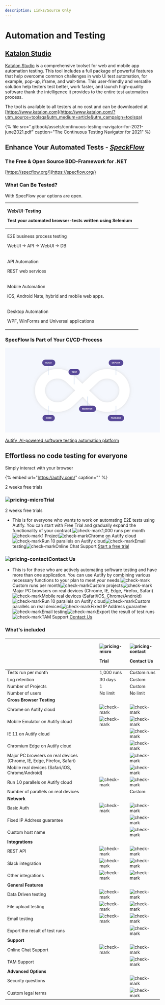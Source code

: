 ```yaml
---
description: Links/Source Only
---
```


# Automation and Testing

## [Katalon Studio](https://www.katalon.com)

[Katalon Studio](https://www.katalon.com/?utm_source=toolsqa&utm_medium=article&utm_campaign=toolsqa) is a comprehensive toolset for web and mobile app automation testing. This tool includes a full package of powerful features that help overcome common challenges in web UI test automation, for example, pop-up, iframe, and wait-time. This user-friendly and versatile solution help testers test better, work faster, and launch high-quality software thank the intelligence it provides to the entire test automation process.

The tool is available to all testers at no cost and can be downloaded at [https://www.katalon.com](https://www.katalon.com/?utm_source=toolsqa&utm_medium=article&utm_campaign=toolsqa)

{% file src=".gitbook/assets/continuous-testing-navigator-for-2021-june2021.pdf" caption="The Continuous Testing Navigator for 2021" %}

## Enhance Your Automated Tests _**-**_ [_**SpeckFlow**_](https://specflow.org/)

### The Free & Open Source BDD-Framework for .NET

[https://specflow.org/](https://specflow.org/)

### What Can Be Tested?

With SpecFlow your options are open.

<table>
  <thead>
    <tr>
      <th style="text-align:left">
        <p>Web/UI-Testing</p>
        <p>Test your automated browser-tests written using Selenium</p>
      </th>
      <th style="text-align:left"></th>
    </tr>
  </thead>
  <tbody>
    <tr>
      <td style="text-align:left">
        <p>E2E business process testing</p>
        <p>WebUI &#x2192; API &#x2192; WebUI &#x2192; DB</p>
      </td>
      <td style="text-align:left"></td>
    </tr>
    <tr>
      <td style="text-align:left">
        <p>API Automation</p>
        <p>REST web services</p>
      </td>
      <td style="text-align:left"></td>
    </tr>
    <tr>
      <td style="text-align:left">
        <p>Mobile Automation</p>
        <p>iOS, Android Nate, hybrid and mobile web apps.</p>
      </td>
      <td style="text-align:left"></td>
    </tr>
    <tr>
      <td style="text-align:left">
        <p>Desktop Automation</p>
        <p>WPF, WinForms and Universal applications</p>
      </td>
      <td style="text-align:left"></td>
    </tr>
  </tbody>
</table>

### SpecFlow Is Part of Your CI/CD-Process

![](.gitbook/assets/speckflow.png)

[Autify, AI-powered software testing automation platform](https://autify.com/)

## Effortless no code testing for everyone

Simply interact with your browser

{% embed url="https://autify.com/" caption="" %}

2 weeks free trials

### ![pricing-micro](https://autify.com/static/5e206c1aeeff509a731bd42ac55442ac/pricing-micro.svg)Trial

2 weeks free trials

* This is for everyone who wants to work on automating E2E tests using Autify. You can start with Free Trial and gradually expand the functionality of your contract.![check-mark](https://autify.com/static/c4376978154d36930756e9c734bf070b/Check.svg)1,000 runs per month![check-mark](https://autify.com/static/c4376978154d36930756e9c734bf070b/Check.svg)1 Project![check-mark](https://autify.com/static/c4376978154d36930756e9c734bf070b/Check.svg)Chrome on Autify cloud![check-mark](https://autify.com/static/c4376978154d36930756e9c734bf070b/Check.svg)Run 10 parallels on Autify cloud![check-mark](https://autify.com/static/c4376978154d36930756e9c734bf070b/Check.svg)Email testing![check-mark](https://autify.com/static/c4376978154d36930756e9c734bf070b/Check.svg)Online Chat Support [Start a free trial](https://autify.typeform.com/to/DkDEvc)

### ![pricing-contact](https://autify.com/static/50f8b46247150cbec90433be200c7933/pricing-contact.svg)Contact Us

* This is for those who are actively automating software testing and have more than one application. You can use Autify by combining various necessary functions to your plan to meet your needs.![check-mark](https://autify.com/static/c4376978154d36930756e9c734bf070b/Check.svg)Custom runs per month![check-mark](https://autify.com/static/c4376978154d36930756e9c734bf070b/Check.svg)Custom projects![check-mark](https://autify.com/static/c4376978154d36930756e9c734bf070b/Check.svg)Major PC browsers on real devices  \(Chrome, IE, Edge, Firefox, Safari\)![check-mark](https://autify.com/static/c4376978154d36930756e9c734bf070b/Check.svg)Mobile real devices  \(Safari/iOS, Chrome/Android\)![check-mark](https://autify.com/static/c4376978154d36930756e9c734bf070b/Check.svg)Run 10 parallels on Autify cloud![check-mark](https://autify.com/static/c4376978154d36930756e9c734bf070b/Check.svg)Custom parallels on real devices![check-mark](https://autify.com/static/c4376978154d36930756e9c734bf070b/Check.svg)Fixed IP Address guarantee![check-mark](https://autify.com/static/c4376978154d36930756e9c734bf070b/Check.svg)Email testing![check-mark](https://autify.com/static/c4376978154d36930756e9c734bf070b/Check.svg)Export the result of test runs![check-mark](https://autify.com/static/c4376978154d36930756e9c734bf070b/Check.svg)TAM Support [Contact Us](https://autify.com/contact)

### What's included

<table>
  <thead>
    <tr>
      <th style="text-align:left"></th>
      <th style="text-align:left">
        <p>
          <img src="https://autify.com/static/5e206c1aeeff509a731bd42ac55442ac/pricing-micro.svg"
          alt="pricing-micro" />
        </p>
        <p><b>Trial</b>
        </p>
      </th>
      <th style="text-align:left">
        <p>
          <img src="https://autify.com/static/50f8b46247150cbec90433be200c7933/pricing-contact.svg"
          alt="pricing-contact" />
        </p>
        <p><b>Contact Us</b>
        </p>
      </th>
    </tr>
  </thead>
  <tbody>
    <tr>
      <td style="text-align:left">Tests run per month</td>
      <td style="text-align:left">1,000 runs</td>
      <td style="text-align:left">Custom runs</td>
    </tr>
    <tr>
      <td style="text-align:left">Log retention</td>
      <td style="text-align:left">30 days</td>
      <td style="text-align:left">Custom</td>
    </tr>
    <tr>
      <td style="text-align:left">Number of Projects</td>
      <td style="text-align:left">1</td>
      <td style="text-align:left">Custom</td>
    </tr>
    <tr>
      <td style="text-align:left">Number of users</td>
      <td style="text-align:left">No limit</td>
      <td style="text-align:left">No limit</td>
    </tr>
    <tr>
      <td style="text-align:left"><b>Cross Browser Testing</b>
      </td>
      <td style="text-align:left"></td>
      <td style="text-align:left"></td>
    </tr>
    <tr>
      <td style="text-align:left">Chrome on Autify cloud</td>
      <td style="text-align:left">
        <img src="https://autify.com/static/c4376978154d36930756e9c734bf070b/Check.svg"
        alt="check-mark" />
      </td>
      <td style="text-align:left">
        <img src="https://autify.com/static/c4376978154d36930756e9c734bf070b/Check.svg"
        alt="check-mark" />
      </td>
    </tr>
    <tr>
      <td style="text-align:left">Mobile Emulator on Autify cloud</td>
      <td style="text-align:left">
        <img src="https://autify.com/static/c4376978154d36930756e9c734bf070b/Check.svg"
        alt="check-mark" />
      </td>
      <td style="text-align:left">
        <img src="https://autify.com/static/c4376978154d36930756e9c734bf070b/Check.svg"
        alt="check-mark" />
      </td>
    </tr>
    <tr>
      <td style="text-align:left">IE 11 on Autify cloud</td>
      <td style="text-align:left"></td>
      <td style="text-align:left">
        <img src="https://autify.com/static/c4376978154d36930756e9c734bf070b/Check.svg"
        alt="check-mark" />
      </td>
    </tr>
    <tr>
      <td style="text-align:left">Chromium Edge on Autify cloud</td>
      <td style="text-align:left"></td>
      <td style="text-align:left">
        <img src="https://autify.com/static/c4376978154d36930756e9c734bf070b/Check.svg"
        alt="check-mark" />
      </td>
    </tr>
    <tr>
      <td style="text-align:left">Major PC browsers on real devices (Chrome, IE, Edge, Firefox, Safari)</td>
      <td
      style="text-align:left"></td>
        <td style="text-align:left">
          <img src="https://autify.com/static/c4376978154d36930756e9c734bf070b/Check.svg"
          alt="check-mark" />
        </td>
    </tr>
    <tr>
      <td style="text-align:left">Mobile real devices (Safari/iOS, Chrome/Android)</td>
      <td style="text-align:left"></td>
      <td style="text-align:left">
        <img src="https://autify.com/static/c4376978154d36930756e9c734bf070b/Check.svg"
        alt="check-mark" />
      </td>
    </tr>
    <tr>
      <td style="text-align:left">Run 10 parallels on Autify cloud</td>
      <td style="text-align:left">
        <img src="https://autify.com/static/c4376978154d36930756e9c734bf070b/Check.svg"
        alt="check-mark" />
      </td>
      <td style="text-align:left">
        <img src="https://autify.com/static/c4376978154d36930756e9c734bf070b/Check.svg"
        alt="check-mark" />
      </td>
    </tr>
    <tr>
      <td style="text-align:left">Number of parallels on real devices</td>
      <td style="text-align:left"></td>
      <td style="text-align:left">Custom</td>
    </tr>
    <tr>
      <td style="text-align:left"><b>Network</b>
      </td>
      <td style="text-align:left"></td>
      <td style="text-align:left"></td>
    </tr>
    <tr>
      <td style="text-align:left">Basic Auth</td>
      <td style="text-align:left">
        <img src="https://autify.com/static/c4376978154d36930756e9c734bf070b/Check.svg"
        alt="check-mark" />
      </td>
      <td style="text-align:left">
        <img src="https://autify.com/static/c4376978154d36930756e9c734bf070b/Check.svg"
        alt="check-mark" />
      </td>
    </tr>
    <tr>
      <td style="text-align:left">Fixed IP Address guarantee</td>
      <td style="text-align:left"></td>
      <td style="text-align:left">
        <img src="https://autify.com/static/c4376978154d36930756e9c734bf070b/Check.svg"
        alt="check-mark" />
      </td>
    </tr>
    <tr>
      <td style="text-align:left">Custom host name</td>
      <td style="text-align:left"></td>
      <td style="text-align:left">
        <img src="https://autify.com/static/c4376978154d36930756e9c734bf070b/Check.svg"
        alt="check-mark" />
      </td>
    </tr>
    <tr>
      <td style="text-align:left"><b>Integrations</b>
      </td>
      <td style="text-align:left"></td>
      <td style="text-align:left"></td>
    </tr>
    <tr>
      <td style="text-align:left">REST API</td>
      <td style="text-align:left">
        <img src="https://autify.com/static/c4376978154d36930756e9c734bf070b/Check.svg"
        alt="check-mark" />
      </td>
      <td style="text-align:left">
        <img src="https://autify.com/static/c4376978154d36930756e9c734bf070b/Check.svg"
        alt="check-mark" />
      </td>
    </tr>
    <tr>
      <td style="text-align:left">Slack integration</td>
      <td style="text-align:left">
        <img src="https://autify.com/static/c4376978154d36930756e9c734bf070b/Check.svg"
        alt="check-mark" />
      </td>
      <td style="text-align:left">
        <img src="https://autify.com/static/c4376978154d36930756e9c734bf070b/Check.svg"
        alt="check-mark" />
      </td>
    </tr>
    <tr>
      <td style="text-align:left">Other integrations</td>
      <td style="text-align:left">
        <img src="https://autify.com/static/c4376978154d36930756e9c734bf070b/Check.svg"
        alt="check-mark" />
      </td>
      <td style="text-align:left">
        <img src="https://autify.com/static/c4376978154d36930756e9c734bf070b/Check.svg"
        alt="check-mark" />
      </td>
    </tr>
    <tr>
      <td style="text-align:left"><b>General Features</b>
      </td>
      <td style="text-align:left"></td>
      <td style="text-align:left"></td>
    </tr>
    <tr>
      <td style="text-align:left">Data Driven testing</td>
      <td style="text-align:left">
        <img src="https://autify.com/static/c4376978154d36930756e9c734bf070b/Check.svg"
        alt="check-mark" />
      </td>
      <td style="text-align:left">
        <img src="https://autify.com/static/c4376978154d36930756e9c734bf070b/Check.svg"
        alt="check-mark" />
      </td>
    </tr>
    <tr>
      <td style="text-align:left">File upload testing</td>
      <td style="text-align:left">
        <img src="https://autify.com/static/c4376978154d36930756e9c734bf070b/Check.svg"
        alt="check-mark" />
      </td>
      <td style="text-align:left">
        <img src="https://autify.com/static/c4376978154d36930756e9c734bf070b/Check.svg"
        alt="check-mark" />
      </td>
    </tr>
    <tr>
      <td style="text-align:left">Email testing</td>
      <td style="text-align:left">
        <img src="https://autify.com/static/c4376978154d36930756e9c734bf070b/Check.svg"
        alt="check-mark" />
      </td>
      <td style="text-align:left">
        <img src="https://autify.com/static/c4376978154d36930756e9c734bf070b/Check.svg"
        alt="check-mark" />
      </td>
    </tr>
    <tr>
      <td style="text-align:left">Export the result of test runs</td>
      <td style="text-align:left"></td>
      <td style="text-align:left">
        <img src="https://autify.com/static/c4376978154d36930756e9c734bf070b/Check.svg"
        alt="check-mark" />
      </td>
    </tr>
    <tr>
      <td style="text-align:left"><b>Support</b>
      </td>
      <td style="text-align:left"></td>
      <td style="text-align:left"></td>
    </tr>
    <tr>
      <td style="text-align:left">Online Chat Support</td>
      <td style="text-align:left">
        <img src="https://autify.com/static/c4376978154d36930756e9c734bf070b/Check.svg"
        alt="check-mark" />
      </td>
      <td style="text-align:left">
        <img src="https://autify.com/static/c4376978154d36930756e9c734bf070b/Check.svg"
        alt="check-mark" />
      </td>
    </tr>
    <tr>
      <td style="text-align:left">TAM Support</td>
      <td style="text-align:left"></td>
      <td style="text-align:left">
        <img src="https://autify.com/static/c4376978154d36930756e9c734bf070b/Check.svg"
        alt="check-mark" />
      </td>
    </tr>
    <tr>
      <td style="text-align:left"><b>Advanced Options</b>
      </td>
      <td style="text-align:left"></td>
      <td style="text-align:left"></td>
    </tr>
    <tr>
      <td style="text-align:left">Security questions</td>
      <td style="text-align:left"></td>
      <td style="text-align:left">
        <img src="https://autify.com/static/c4376978154d36930756e9c734bf070b/Check.svg"
        alt="check-mark" />
      </td>
    </tr>
    <tr>
      <td style="text-align:left">Custom legal terms</td>
      <td style="text-align:left"></td>
      <td style="text-align:left">
        <img src="https://autify.com/static/c4376978154d36930756e9c734bf070b/Check.svg"
        alt="check-mark" />
      </td>
    </tr>
  </tbody>
</table>

